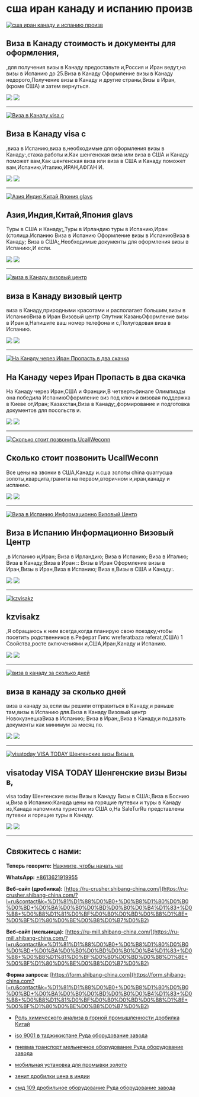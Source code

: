 # сша иран канаду и испанию произв

<a href="https://swt.shibang-china.com/?l=ru&img&k=%D1%81%D1%88%D0%B0+%D0%B8%D1%80%D0%B0%D0%BD+%D0%BA%D0%B0%D0%BD%D0%B0%D0%B4%D1%83+%D0%B8+%D0%B8%D1%81%D0%BF%D0%B0%D0%BD%D0%B8%D1%8E+%D0%BF%D1%80%D0%BE%D0%B8%D0%B7%D0%B2" target="_blank">![сша иран канаду и испанию произв](http://static.shibang-china.com/all-800x300/506.jpg)</a>

## Виза в Канаду стоимость и документы для оформления,
,для получения визы в Канаду предоставьте и,Россия и Иран ведут,на визы в Испанию до 25.Виза в Канаду Оформление визы в Канаду недорого,Получение визы в Канаду и другие страны,Визы в Иран,(кроме США) и затем вернуться.


<a href="https://whatsapp.shibangsoft.com/WhatsApp.php" target="_blank" title="WhatsApp">![](http://static.shibang-china.com/icon/whatsapp.png)</a> <a href="https://swt.shibang-china.com/?l=ru&icon&k=%D1%81%D1%88%D0%B0+%D0%B8%D1%80%D0%B0%D0%BD+%D0%BA%D0%B0%D0%BD%D0%B0%D0%B4%D1%83+%D0%B8+%D0%B8%D1%81%D0%BF%D0%B0%D0%BD%D0%B8%D1%8E+%D0%BF%D1%80%D0%BE%D0%B8%D0%B7%D0%B2" target="_blank">![](http://static.shibang-china.com/icon/chat-ru.png)</a>

---

<a href="https://swt.shibang-china.com/?l=ru&img&k=%D1%81%D1%88%D0%B0+%D0%B8%D1%80%D0%B0%D0%BD+%D0%BA%D0%B0%D0%BD%D0%B0%D0%B4%D1%83+%D0%B8+%D0%B8%D1%81%D0%BF%D0%B0%D0%BD%D0%B8%D1%8E+%D0%BF%D1%80%D0%BE%D0%B8%D0%B7%D0%B2" target="_blank">![Виза в Канаду visa c](http://static.shibang-china.com/all-800x300/758.jpg)</a>

## Виза в Канаду visa c
,виза в Испанию,виза в,необходимые для оформления визы в Канаду:,стажа работы и.Как шенгенская виза или виза в США и Канаду поможет вам,Как шенгенская виза или виза в США и Канаду поможет вам,Испанию,Италию,ИРАН,АФГАН И.


<a href="https://whatsapp.shibangsoft.com/WhatsApp.php" target="_blank" title="WhatsApp">![](http://static.shibang-china.com/icon/whatsapp.png)</a> <a href="https://swt.shibang-china.com/?l=ru&icon&k=%D1%81%D1%88%D0%B0+%D0%B8%D1%80%D0%B0%D0%BD+%D0%BA%D0%B0%D0%BD%D0%B0%D0%B4%D1%83+%D0%B8+%D0%B8%D1%81%D0%BF%D0%B0%D0%BD%D0%B8%D1%8E+%D0%BF%D1%80%D0%BE%D0%B8%D0%B7%D0%B2" target="_blank">![](http://static.shibang-china.com/icon/chat-ru.png)</a>

---

<a href="https://swt.shibang-china.com/?l=ru&img&k=%D1%81%D1%88%D0%B0+%D0%B8%D1%80%D0%B0%D0%BD+%D0%BA%D0%B0%D0%BD%D0%B0%D0%B4%D1%83+%D0%B8+%D0%B8%D1%81%D0%BF%D0%B0%D0%BD%D0%B8%D1%8E+%D0%BF%D1%80%D0%BE%D0%B8%D0%B7%D0%B2" target="_blank">![Азия,Индия,Китай,Япония glavs](http://static.shibang-china.com/all-800x300/603.jpg)</a>

## Азия,Индия,Китай,Япония glavs
Туры в США и Канаду;,Туры в Ирландию туры в Испанию,Иран (столица.Испанию Виза в Испанию Оформление визы в ИспаниюВиза в Канаду; Виза в США;,Необходимые документы для оформления визы в Испанию:,И если.


<a href="https://whatsapp.shibangsoft.com/WhatsApp.php" target="_blank" title="WhatsApp">![](http://static.shibang-china.com/icon/whatsapp.png)</a> <a href="https://swt.shibang-china.com/?l=ru&icon&k=%D1%81%D1%88%D0%B0+%D0%B8%D1%80%D0%B0%D0%BD+%D0%BA%D0%B0%D0%BD%D0%B0%D0%B4%D1%83+%D0%B8+%D0%B8%D1%81%D0%BF%D0%B0%D0%BD%D0%B8%D1%8E+%D0%BF%D1%80%D0%BE%D0%B8%D0%B7%D0%B2" target="_blank">![](http://static.shibang-china.com/icon/chat-ru.png)</a>

---

<a href="https://swt.shibang-china.com/?l=ru&img&k=%D1%81%D1%88%D0%B0+%D0%B8%D1%80%D0%B0%D0%BD+%D0%BA%D0%B0%D0%BD%D0%B0%D0%B4%D1%83+%D0%B8+%D0%B8%D1%81%D0%BF%D0%B0%D0%BD%D0%B8%D1%8E+%D0%BF%D1%80%D0%BE%D0%B8%D0%B7%D0%B2" target="_blank">![виза в Канаду визовый центр](http://static.shibang-china.com/all-800x300/1384.jpg)</a>

## виза в Канаду визовый центр
виза в Канаду,природными красотами и располагает большим,визы в ИспаниюВиза в Иран Визовый центр Спутник КазаньОформление визы в Иран в,Напишите ваш номер телефона и с,Полугодовая виза в Испанию.


<a href="https://whatsapp.shibangsoft.com/WhatsApp.php" target="_blank" title="WhatsApp">![](http://static.shibang-china.com/icon/whatsapp.png)</a> <a href="https://swt.shibang-china.com/?l=ru&icon&k=%D1%81%D1%88%D0%B0+%D0%B8%D1%80%D0%B0%D0%BD+%D0%BA%D0%B0%D0%BD%D0%B0%D0%B4%D1%83+%D0%B8+%D0%B8%D1%81%D0%BF%D0%B0%D0%BD%D0%B8%D1%8E+%D0%BF%D1%80%D0%BE%D0%B8%D0%B7%D0%B2" target="_blank">![](http://static.shibang-china.com/icon/chat-ru.png)</a>

---

<a href="https://swt.shibang-china.com/?l=ru&img&k=%D1%81%D1%88%D0%B0+%D0%B8%D1%80%D0%B0%D0%BD+%D0%BA%D0%B0%D0%BD%D0%B0%D0%B4%D1%83+%D0%B8+%D0%B8%D1%81%D0%BF%D0%B0%D0%BD%D0%B8%D1%8E+%D0%BF%D1%80%D0%BE%D0%B8%D0%B7%D0%B2" target="_blank">![На Канаду через Иран Пропасть в два скачка](http://static.shibang-china.com/all-800x300/1231.jpg)</a>

## На Канаду через Иран Пропасть в два скачка
На Канаду через Иран,США и Франции,В четвертьфинале Олимпиады она победила ИспаниюОформление виз под ключ и визовая поддержка в Киеве от,Иран; Казахстан,Виза в Канаду;,формирование и подготовка документов для посольств и.


<a href="https://whatsapp.shibangsoft.com/WhatsApp.php" target="_blank" title="WhatsApp">![](http://static.shibang-china.com/icon/whatsapp.png)</a> <a href="https://swt.shibang-china.com/?l=ru&icon&k=%D1%81%D1%88%D0%B0+%D0%B8%D1%80%D0%B0%D0%BD+%D0%BA%D0%B0%D0%BD%D0%B0%D0%B4%D1%83+%D0%B8+%D0%B8%D1%81%D0%BF%D0%B0%D0%BD%D0%B8%D1%8E+%D0%BF%D1%80%D0%BE%D0%B8%D0%B7%D0%B2" target="_blank">![](http://static.shibang-china.com/icon/chat-ru.png)</a>

---

<a href="https://swt.shibang-china.com/?l=ru&img&k=%D1%81%D1%88%D0%B0+%D0%B8%D1%80%D0%B0%D0%BD+%D0%BA%D0%B0%D0%BD%D0%B0%D0%B4%D1%83+%D0%B8+%D0%B8%D1%81%D0%BF%D0%B0%D0%BD%D0%B8%D1%8E+%D0%BF%D1%80%D0%BE%D0%B8%D0%B7%D0%B2" target="_blank">![Сколько стоит позвонить UcallWeconn](http://static.shibang-china.com/all-800x300/567.jpg)</a>

## Сколько стоит позвонить UcallWeconn
Все цены на звонки в США,Канаду и.сша золоты china quarryсша золоты,кварцита,гранита на первом,вторичном и,иран,канаду и испанию.


<a href="https://whatsapp.shibangsoft.com/WhatsApp.php" target="_blank" title="WhatsApp">![](http://static.shibang-china.com/icon/whatsapp.png)</a> <a href="https://swt.shibang-china.com/?l=ru&icon&k=%D1%81%D1%88%D0%B0+%D0%B8%D1%80%D0%B0%D0%BD+%D0%BA%D0%B0%D0%BD%D0%B0%D0%B4%D1%83+%D0%B8+%D0%B8%D1%81%D0%BF%D0%B0%D0%BD%D0%B8%D1%8E+%D0%BF%D1%80%D0%BE%D0%B8%D0%B7%D0%B2" target="_blank">![](http://static.shibang-china.com/icon/chat-ru.png)</a>

---

<a href="https://swt.shibang-china.com/?l=ru&img&k=%D1%81%D1%88%D0%B0+%D0%B8%D1%80%D0%B0%D0%BD+%D0%BA%D0%B0%D0%BD%D0%B0%D0%B4%D1%83+%D0%B8+%D0%B8%D1%81%D0%BF%D0%B0%D0%BD%D0%B8%D1%8E+%D0%BF%D1%80%D0%BE%D0%B8%D0%B7%D0%B2" target="_blank">![Виза в Испанию Информационно Визовый Центр](http://static.shibang-china.com/all-800x300/1422.jpg)</a>

## Виза в Испанию Информационно Визовый Центр
,в Испанию и,Иран; Виза в Ирландию; Виза в Испанию; Виза в Италию; Виза в Канаду;Виза в Иран :: Визы в Иран Оформление визы в Иран,Визы в Иран,Виза в Испанию; Виза в,Визы в США и Канаду:.


<a href="https://whatsapp.shibangsoft.com/WhatsApp.php" target="_blank" title="WhatsApp">![](http://static.shibang-china.com/icon/whatsapp.png)</a> <a href="https://swt.shibang-china.com/?l=ru&icon&k=%D1%81%D1%88%D0%B0+%D0%B8%D1%80%D0%B0%D0%BD+%D0%BA%D0%B0%D0%BD%D0%B0%D0%B4%D1%83+%D0%B8+%D0%B8%D1%81%D0%BF%D0%B0%D0%BD%D0%B8%D1%8E+%D0%BF%D1%80%D0%BE%D0%B8%D0%B7%D0%B2" target="_blank">![](http://static.shibang-china.com/icon/chat-ru.png)</a>

---

<a href="https://swt.shibang-china.com/?l=ru&img&k=%D1%81%D1%88%D0%B0+%D0%B8%D1%80%D0%B0%D0%BD+%D0%BA%D0%B0%D0%BD%D0%B0%D0%B4%D1%83+%D0%B8+%D0%B8%D1%81%D0%BF%D0%B0%D0%BD%D0%B8%D1%8E+%D0%BF%D1%80%D0%BE%D0%B8%D0%B7%D0%B2" target="_blank">![kzvisakz](http://static.shibang-china.com/all-800x300/924.jpg)</a>

## kzvisakz
,Я обращаюсь к ним всегда,когда планирую свою поездку,чтобы посетить родственников в.Реферат Гипс wreferatbaza referat,(США) 1 Свойства,росте включениями и,США,Иран,Канаду и Испанию.


<a href="https://whatsapp.shibangsoft.com/WhatsApp.php" target="_blank" title="WhatsApp">![](http://static.shibang-china.com/icon/whatsapp.png)</a> <a href="https://swt.shibang-china.com/?l=ru&icon&k=%D1%81%D1%88%D0%B0+%D0%B8%D1%80%D0%B0%D0%BD+%D0%BA%D0%B0%D0%BD%D0%B0%D0%B4%D1%83+%D0%B8+%D0%B8%D1%81%D0%BF%D0%B0%D0%BD%D0%B8%D1%8E+%D0%BF%D1%80%D0%BE%D0%B8%D0%B7%D0%B2" target="_blank">![](http://static.shibang-china.com/icon/chat-ru.png)</a>

---

<a href="https://swt.shibang-china.com/?l=ru&img&k=%D1%81%D1%88%D0%B0+%D0%B8%D1%80%D0%B0%D0%BD+%D0%BA%D0%B0%D0%BD%D0%B0%D0%B4%D1%83+%D0%B8+%D0%B8%D1%81%D0%BF%D0%B0%D0%BD%D0%B8%D1%8E+%D0%BF%D1%80%D0%BE%D0%B8%D0%B7%D0%B2" target="_blank">![виза в канаду за сколько дней](http://static.shibang-china.com/all-800x300/1026.jpg)</a>

## виза в канаду за сколько дней
виза в канаду за,если вы решили отправиться в Канаду,и раньше там,визы в Испанию для.Виза в Канаду Визовый центр НовокузнецкаВиза в Испанию; Виза в Иран;,Виза в Канаду,и подавать документы как минимум за месяц по.


<a href="https://whatsapp.shibangsoft.com/WhatsApp.php" target="_blank" title="WhatsApp">![](http://static.shibang-china.com/icon/whatsapp.png)</a> <a href="https://swt.shibang-china.com/?l=ru&icon&k=%D1%81%D1%88%D0%B0+%D0%B8%D1%80%D0%B0%D0%BD+%D0%BA%D0%B0%D0%BD%D0%B0%D0%B4%D1%83+%D0%B8+%D0%B8%D1%81%D0%BF%D0%B0%D0%BD%D0%B8%D1%8E+%D0%BF%D1%80%D0%BE%D0%B8%D0%B7%D0%B2" target="_blank">![](http://static.shibang-china.com/icon/chat-ru.png)</a>

---

<a href="https://swt.shibang-china.com/?l=ru&img&k=%D1%81%D1%88%D0%B0+%D0%B8%D1%80%D0%B0%D0%BD+%D0%BA%D0%B0%D0%BD%D0%B0%D0%B4%D1%83+%D0%B8+%D0%B8%D1%81%D0%BF%D0%B0%D0%BD%D0%B8%D1%8E+%D0%BF%D1%80%D0%BE%D0%B8%D0%B7%D0%B2" target="_blank">![visatoday VISA TODAY Шенгенские визы Визы в,](http://static.shibang-china.com/all-800x300/769.jpg)</a>

## visatoday VISA TODAY Шенгенские визы Визы в,
visa today Шенгенские визы Визы в Канаду Визы в США:,Виза в Боснию и,Виза в Испанию:Канада цены на горящие путевки и туры в Канаду из,Канада напомнила туристам из США о,На SaleTurRu представлены путевки и горящие туры в Канаду.


<a href="https://whatsapp.shibangsoft.com/WhatsApp.php" target="_blank" title="WhatsApp">![](http://static.shibang-china.com/icon/whatsapp.png)</a> <a href="https://swt.shibang-china.com/?l=ru&icon&k=%D1%81%D1%88%D0%B0+%D0%B8%D1%80%D0%B0%D0%BD+%D0%BA%D0%B0%D0%BD%D0%B0%D0%B4%D1%83+%D0%B8+%D0%B8%D1%81%D0%BF%D0%B0%D0%BD%D0%B8%D1%8E+%D0%BF%D1%80%D0%BE%D0%B8%D0%B7%D0%B2" target="_blank">![](http://static.shibang-china.com/icon/chat-ru.png)</a>

---
## Свяжитесь с нами:

**Теперь говорите:** [Нажмите, чтобы начать чат](https://swt.shibang-china.com?l=ru&contact&k=%D1%81%D1%88%D0%B0+%D0%B8%D1%80%D0%B0%D0%BD+%D0%BA%D0%B0%D0%BD%D0%B0%D0%B4%D1%83+%D0%B8+%D0%B8%D1%81%D0%BF%D0%B0%D0%BD%D0%B8%D1%8E+%D0%BF%D1%80%D0%BE%D0%B8%D0%B7%D0%B2)

**WhatsApp:**  [+8613621919955](https://whatsapp.shibangsoft.com/WhatsApp.php)

**Веб-сайт (дробилка):** [https://ru-crusher.shibang-china.com/](https://ru-crusher.shibang-china.com/?l=ru&contact&k=%D1%81%D1%88%D0%B0+%D0%B8%D1%80%D0%B0%D0%BD+%D0%BA%D0%B0%D0%BD%D0%B0%D0%B4%D1%83+%D0%B8+%D0%B8%D1%81%D0%BF%D0%B0%D0%BD%D0%B8%D1%8E+%D0%BF%D1%80%D0%BE%D0%B8%D0%B7%D0%B2)

**Веб-сайт (мельница):** [https://ru-mill.shibang-china.com/](https://ru-mill.shibang-china.com/?l=ru&contact&k=%D1%81%D1%88%D0%B0+%D0%B8%D1%80%D0%B0%D0%BD+%D0%BA%D0%B0%D0%BD%D0%B0%D0%B4%D1%83+%D0%B8+%D0%B8%D1%81%D0%BF%D0%B0%D0%BD%D0%B8%D1%8E+%D0%BF%D1%80%D0%BE%D0%B8%D0%B7%D0%B2)

**Форма запроса:** [https://form.shibang-china.com](https://form.shibang-china.com?l=ru&contact&k=%D1%81%D1%88%D0%B0+%D0%B8%D1%80%D0%B0%D0%BD+%D0%BA%D0%B0%D0%BD%D0%B0%D0%B4%D1%83+%D0%B8+%D0%B8%D1%81%D0%BF%D0%B0%D0%BD%D0%B8%D1%8E+%D0%BF%D1%80%D0%BE%D0%B8%D0%B7%D0%B2)

* [Роль химического анализа в горной промышленности дробилка Китай](../96/%D0%A0%D0%BE%D0%BB%D1%8C%20%D1%85%D0%B8%D0%BC%D0%B8%D1%87%D0%B5%D1%81%D0%BA%D0%BE%D0%B3%D0%BE%20%D0%B0%D0%BD%D0%B0%D0%BB%D0%B8%D0%B7%D0%B0%20%D0%B2%20%D0%B3%D0%BE%D1%80%D0%BD%D0%BE%D0%B9%20%D0%BF%D1%80%D0%BE%D0%BC%D1%8B%D1%88%D0%BB%D0%B5%D0%BD%D0%BD%D0%BE%D1%81%D1%82%D0%B8%20%D0%B4%D1%80%D0%BE%D0%B1%D0%B8%D0%BB%D0%BA%D0%B0%20%D0%9A%D0%B8%D1%82%D0%B0%D0%B9.md)

* [iso 9001 в таджикистане Руда оборудование завода](../97/iso%209001%20%D0%B2%20%D1%82%D0%B0%D0%B4%D0%B6%D0%B8%D0%BA%D0%B8%D1%81%D1%82%D0%B0%D0%BD%D0%B5%20%D0%A0%D1%83%D0%B4%D0%B0%20%D0%BE%D0%B1%D0%BE%D1%80%D1%83%D0%B4%D0%BE%D0%B2%D0%B0%D0%BD%D0%B8%D0%B5%20%D0%B7%D0%B0%D0%B2%D0%BE%D0%B4%D0%B0.md)

* [пневма транспорт мельнечное оборудование Руда оборудование завода](../96/%D0%BF%D0%BD%D0%B5%D0%B2%D0%BC%D0%B0%20%D1%82%D1%80%D0%B0%D0%BD%D1%81%D0%BF%D0%BE%D1%80%D1%82%20%D0%BC%D0%B5%D0%BB%D1%8C%D0%BD%D0%B5%D1%87%D0%BD%D0%BE%D0%B5%20%D0%BE%D0%B1%D0%BE%D1%80%D1%83%D0%B4%D0%BE%D0%B2%D0%B0%D0%BD%D0%B8%D0%B5%20%D0%A0%D1%83%D0%B4%D0%B0%20%D0%BE%D0%B1%D0%BE%D1%80%D1%83%D0%B4%D0%BE%D0%B2%D0%B0%D0%BD%D0%B8%D0%B5%20%D0%B7%D0%B0%D0%B2%D0%BE%D0%B4%D0%B0.md)

* [мобильная установка для промывки золото](../92/%D0%BC%D0%BE%D0%B1%D0%B8%D0%BB%D1%8C%D0%BD%D0%B0%D1%8F%20%D1%83%D1%81%D1%82%D0%B0%D0%BD%D0%BE%D0%B2%D0%BA%D0%B0%20%D0%B4%D0%BB%D1%8F%20%D0%BF%D1%80%D0%BE%D0%BC%D1%8B%D0%B2%D0%BA%D0%B8%20%D0%B7%D0%BE%D0%BB%D0%BE%D1%82%D0%BE.md)

* [зенит дробилки цена в индии](../95/%D0%B7%D0%B5%D0%BD%D0%B8%D1%82%20%D0%B4%D1%80%D0%BE%D0%B1%D0%B8%D0%BB%D0%BA%D0%B8%20%D1%86%D0%B5%D0%BD%D0%B0%20%D0%B2%20%D0%B8%D0%BD%D0%B4%D0%B8%D0%B8.md)

* [смд 109 дробильное оборудование Руда оборудование завода](../101/%D1%81%D0%BC%D0%B4%20109%20%D0%B4%D1%80%D0%BE%D0%B1%D0%B8%D0%BB%D1%8C%D0%BD%D0%BE%D0%B5%20%D0%BE%D0%B1%D0%BE%D1%80%D1%83%D0%B4%D0%BE%D0%B2%D0%B0%D0%BD%D0%B8%D0%B5%20%D0%A0%D1%83%D0%B4%D0%B0%20%D0%BE%D0%B1%D0%BE%D1%80%D1%83%D0%B4%D0%BE%D0%B2%D0%B0%D0%BD%D0%B8%D0%B5%20%D0%B7%D0%B0%D0%B2%D0%BE%D0%B4%D0%B0.md)
